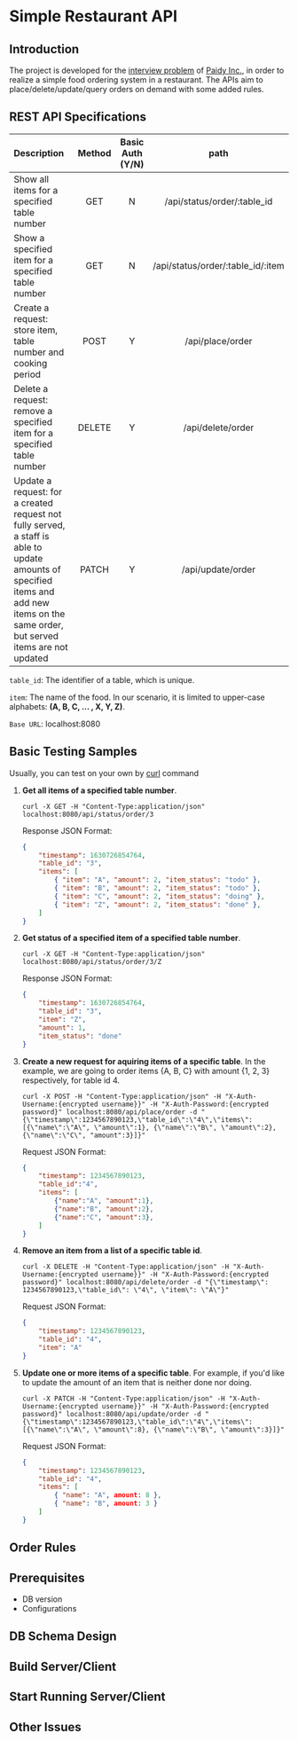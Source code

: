 # Simple Restaurant API
## Introduction
The project is developed for the [interview problem](https://github.com/paidy/interview/blob/master/SimpleRestaurantApi.md) of [Paidy Inc.](https://paidy.com/), in order to realize a simple food ordering system in a restaurant. The APIs aim to place/delete/update/query orders on demand with some added rules.
## REST API Specifications

| Description                                                                                                                                                                          | Method | Basic Auth (Y/N) |               path                |
| :----------------------------------------------------------------------------------------------------------------------------------------------------------------------------------- | :----: | :--------------: | :-------------------------------: |
| Show all items for a specified table number                                                                                                                                          |  GET   |        N         |    /api/status/order/:table_id    |
| Show a specified item for a specified table number                                                                                                                                   |  GET   |        N         | /api/status/order/:table_id/:item |
| Create a request: store item, table number and cooking period                                                                                                                        |  POST  |        Y         |         /api/place/order          |
| Delete a request: remove a specified item for a specified table number                                                                                                               | DELETE |        Y         |         /api/delete/order         |
| Update a request: for a created request not fully served, a staff is able to update amounts of specified items and add new items on the same order, but served items are not updated | PATCH  |        Y         |         /api/update/order         |

```table_id```: The identifier of a table, which is unique.

```item```: The name of the food. In our scenario, it is limited to upper-case alphabets: **(A, B, C, ... , X, Y, Z)**.

```Base URL```: localhost:8080

## Basic Testing Samples
Usually, you can test on your own by [curl](https://linux.die.net/man/1/curl) command
1. **Get all items of a specified table number**.
   
   ```curl -X GET -H "Content-Type:application/json" localhost:8080/api/status/order/3```
   
   Response JSON Format:
    ```json
    {
    	"timestamp": 1630726854764,
    	"table_id": "3",
    	"items": [
    		{ "item": "A", "amount": 2, "item_status": "todo" },
    		{ "item": "B", "amount": 2, "item_status": "todo" },
    		{ "item": "C", "amount": 2, "item_status": "doing" },
    		{ "item": "Z", "amount": 2, "item_status": "done" },
    	]
    }
    ```
2. **Get status of a specified item of a specified table number**.
   
   ```curl -X GET -H "Content-Type:application/json" localhost:8080/api/status/order/3/Z```
   
   Response JSON Format:
    ```json
    {
    	"timestamp": 1630726854764,
    	"table_id": "3",
    	"item": "Z",
    	"amount": 1,
    	"item_status": "done"
    }
    ```
3. **Create a new request for aquiring items of a specific table**. In the example, we are going to order items {A, B, C} with amount {1, 2, 3} respectively, for table id 4.

    ```curl -X POST -H "Content-Type:application/json" -H "X-Auth-Username:{encrypted username}}" -H "X-Auth-Password:{encrypted password}" localhost:8080/api/place/order -d "{\"timestamp\":1234567890123,\"table_id\":\"4\",\"items\": [{\"name\":\"A\", \"amount\":1}, {\"name\":\"B\", \"amount\":2}, {\"name\":\"C\", "amount":3}]}"```
    
    Request JSON Format:
    ```json
    {
    	"timestamp": 1234567890123,
    	"table_id":"4",
    	"items": [
    		{"name":"A", "amount":1},
    		{"name":"B", "amount":2},
    		{"name":"C", "amount":3},
    	]
    }
    ```
4. **Remove an item from a list of a specific table id**.

    ```curl -X DELETE -H "Content-Type:application/json" -H "X-Auth-Username:{encrypted username}}" -H "X-Auth-Password:{encrypted password}" localhost:8080/api/delete/order -d "{\"timestamp\": 1234567890123,\"table_id\": \"4\", \"item\": \"A\"}"```

    Request JSON Format:
    ```json
    {
        "timestamp": 1234567890123,
        "table_id": "4",
        "item": "A"
    }
    ```
5. **Update one or more items of a specific table**. For example, if you'd like to update the amount of an item that is neither done nor doing.

    ```curl -X PATCH -H "Content-Type:application/json" -H "X-Auth-Username:{encrypted username}}" -H "X-Auth-Password:{encrypted password}" localhost:8080/api/update/order -d "{\"timestamp\":1234567890123,\"table_id\":\"4\",\"items\": [{\"name\":\"A\", \"amount\":8}, {\"name\":\"B\", \"amount\":3}]}"```

    Request JSON Format:
    ```json
    {
        "timestamp": 1234567890123,
        "table_id": "4",
        "items": [
            { "name": "A", amount: 8 },
            { "name": "B", amount: 3 }
        ]
    }
    ```

## Order Rules
## Prerequisites
- DB version
- Configurations
## DB Schema Design
## Build Server/Client
## Start Running Server/Client
## Other Issues